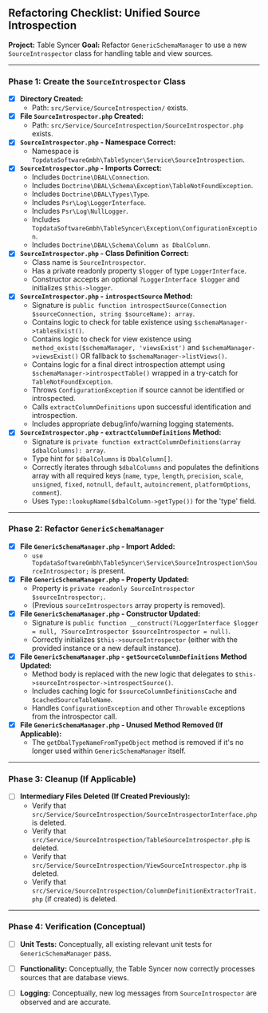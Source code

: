 ## Refactoring Checklist: Unified Source Introspection

**Project:** Table Syncer
**Goal:** Refactor `GenericSchemaManager` to use a new `SourceIntrospector` class for handling table and view sources.

---

### Phase 1: Create the `SourceIntrospector` Class

*   [x] **Directory Created:**
    *   Path: `src/Service/SourceIntrospection/` exists.
*   [x] **File `SourceIntrospector.php` Created:**
    *   Path: `src/Service/SourceIntrospection/SourceIntrospector.php` exists.
*   [x] **`SourceIntrospector.php` - Namespace Correct:**
    *   Namespace is `TopdataSoftwareGmbh\TableSyncer\Service\SourceIntrospection`.
*   [x] **`SourceIntrospector.php` - Imports Correct:**
    *   Includes `Doctrine\DBAL\Connection`.
    *   Includes `Doctrine\DBAL\Schema\Exception\TableNotFoundException`.
    *   Includes `Doctrine\DBAL\Types\Type`.
    *   Includes `Psr\Log\LoggerInterface`.
    *   Includes `Psr\Log\NullLogger`.
    *   Includes `TopdataSoftwareGmbh\TableSyncer\Exception\ConfigurationException`.
    *   Includes `Doctrine\DBAL\Schema\Column as DbalColumn`.
*   [x] **`SourceIntrospector.php` - Class Definition Correct:**
    *   Class name is `SourceIntrospector`.
    *   Has a private readonly property `$logger` of type `LoggerInterface`.
    *   Constructor accepts an optional `?LoggerInterface $logger` and initializes `$this->logger`.
*   [x] **`SourceIntrospector.php` - `introspectSource` Method:**
    *   Signature is `public function introspectSource(Connection $sourceConnection, string $sourceName): array`.
    *   Contains logic to check for table existence using `$schemaManager->tablesExist()`.
    *   Contains logic to check for view existence using `method_exists($schemaManager, 'viewsExist')` and `$schemaManager->viewsExist()` OR fallback to `$schemaManager->listViews()`.
    *   Contains logic for a final direct introspection attempt using `$schemaManager->introspectTable()` wrapped in a try-catch for `TableNotFoundException`.
    *   Throws `ConfigurationException` if source cannot be identified or introspected.
    *   Calls `extractColumnDefinitions` upon successful identification and introspection.
    *   Includes appropriate debug/info/warning logging statements.
*   [x] **`SourceIntrospector.php` - `extractColumnDefinitions` Method:**
    *   Signature is `private function extractColumnDefinitions(array $dbalColumns): array`.
    *   Type hint for `$dbalColumns` is `DbalColumn[]`.
    *   Correctly iterates through `$dbalColumns` and populates the definitions array with all required keys (`name`, `type`, `length`, `precision`, `scale`, `unsigned`, `fixed`, `notnull`, `default`, `autoincrement`, `platformOptions`, `comment`).
    *   Uses `Type::lookupName($dbalColumn->getType())` for the 'type' field.

---

### Phase 2: Refactor `GenericSchemaManager`

*   [x] **File `GenericSchemaManager.php` - Import Added:**
    *   `use TopdataSoftwareGmbh\TableSyncer\Service\SourceIntrospection\SourceIntrospector;` is present.
*   [x] **File `GenericSchemaManager.php` - Property Updated:**
    *   Property is `private readonly SourceIntrospector $sourceIntrospector;`.
    *   (Previous `sourceIntrospectors` array property is removed).
*   [x] **File `GenericSchemaManager.php` - Constructor Updated:**
    *   Signature is `public function __construct(?LoggerInterface $logger = null, ?SourceIntrospector $sourceIntrospector = null)`.
    *   Correctly initializes `$this->sourceIntrospector` (either with the provided instance or a new default instance).
*   [x] **File `GenericSchemaManager.php` - `getSourceColumnDefinitions` Method Updated:**
    *   Method body is replaced with the new logic that delegates to `$this->sourceIntrospector->introspectSource()`.
    *   Includes caching logic for `$sourceColumnDefinitionsCache` and `$cachedSourceTableName`.
    *   Handles `ConfigurationException` and other `Throwable` exceptions from the introspector call.
*   [x] **File `GenericSchemaManager.php` - Unused Method Removed (If Applicable):**
    *   The `getDbalTypeNameFromTypeObject` method is removed if it's no longer used within `GenericSchemaManager` itself.

---

### Phase 3: Cleanup (If Applicable)

*   [ ] **Intermediary Files Deleted (If Created Previously):**
    *   Verify that `src/Service/SourceIntrospection/SourceIntrospectorInterface.php` is deleted.
    *   Verify that `src/Service/SourceIntrospection/TableSourceIntrospector.php` is deleted.
    *   Verify that `src/Service/SourceIntrospection/ViewSourceIntrospector.php` is deleted.
    *   Verify that `src/Service/SourceIntrospection/ColumnDefinitionExtractorTrait.php` (if created) is deleted.

---

### Phase 4: Verification (Conceptual)

*   [ ] **Unit Tests:** Conceptually, all existing relevant unit tests for `GenericSchemaManager` pass.
*   [ ] **Functionality:** Conceptually, the Table Syncer now correctly processes sources that are database views.
*   [ ] **Logging:** Conceptually, new log messages from `SourceIntrospector` are observed and are accurate.

